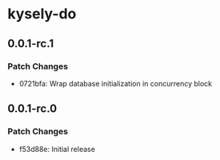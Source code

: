 # kysely-do

## 0.0.1-rc.1

### Patch Changes

- 0721bfa: Wrap database initialization in concurrency block

## 0.0.1-rc.0

### Patch Changes

- f53d88e: Initial release

